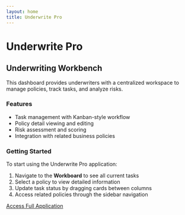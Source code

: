 ```yaml
---
layout: home
title: Underwrite Pro
---
```


# Underwrite Pro

## Underwriting Workbench

This dashboard provides underwriters with a centralized workspace to manage policies, track tasks, and analyze risks.

### Features

- Task management with Kanban-style workflow
- Policy detail viewing and editing
- Risk assessment and scoring
- Integration with related business policies

### Getting Started

To start using the Underwrite Pro application:

1. Navigate to the **Workboard** to see all current tasks
2. Select a policy to view detailed information
3. Update task status by dragging cards between columns
4. Access related policies through the sidebar navigation

[Access Full Application](https://github.com/jairocuadra/underwrite-pro) 